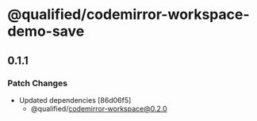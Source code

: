 # @qualified/codemirror-workspace-demo-save

## 0.1.1

### Patch Changes

- Updated dependencies [86d06f5]
  - @qualified/codemirror-workspace@0.2.0

